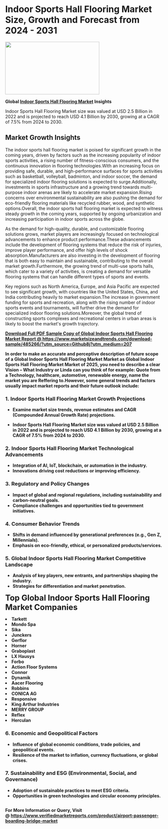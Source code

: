 <H1>Indoor Sports Hall Flooring Market Size, Growth and Forecast from 2024 - 2031</H1><img class="aligncenter size-medium wp-image-584254" src="https://thirdeyenews.in/wp-content/uploads/2024/09/Global-Market-Research-300x168.jpeg" alt="" width="300" height="168" /><p><strong>Global&nbsp;<a href="https://www.marketsizeandtrends.com/download-sample/485266/?utm_source=Github8j?utm_medium=207">Indoor Sports Hall Flooring Market</a> Insights</strong></p><p>Indoor Sports Hall Flooring Market size was valued at USD 2.5 Billion in 2022 and is projected to reach USD 4.1 Billion by 2030, growing at a CAGR of 7.5% from 2024 to 2030.</p><p><h2>Market Growth Insights</h2> <p>The indoor sports hall flooring market is poised for significant growth in the coming years, driven by factors such as the increasing popularity of indoor sports activities, a rising number of fitness-conscious consumers, and the continuous innovation in flooring technologies.With an increasing focus on providing safe, durable, and high-performance surfaces for sports activities such as basketball, volleyball, badminton, and indoor soccer, the demand for specialized indoor flooring solutions is expected to surge.Additionally, investments in sports infrastructure and a growing trend towards multi-purpose indoor arenas are likely to accelerate market expansion.Rising concerns over environmental sustainability are also pushing the demand for eco-friendly flooring materials like recycled rubber, wood, and synthetic options.Overall, the indoor sports hall flooring market is expected to witness steady growth in the coming years, supported by ongoing urbanization and increasing participation in indoor sports across the globe.</p> <p><strong><a href="#"></a></strong></p> <p>As the demand for high-quality, durable, and customizable flooring solutions grows, market players are increasingly focused on technological advancements to enhance product performance.These advancements include the development of flooring systems that reduce the risk of injuries, improve player performance, and offer high levels of shock absorption.Manufacturers are also investing in the development of flooring that is both easy to maintain and sustainable, contributing to the overall market growth.Furthermore, the growing trend of multi-use sports halls, which cater to a variety of activities, is creating a demand for versatile flooring systems that can handle different types of sports and events.</p> <p>Key regions such as North America, Europe, and Asia Pacific are expected to see significant growth, with countries like the United States, China, and India contributing heavily to market expansion.The increase in government funding for sports and recreation, along with the rising number of indoor sports events and tournaments, will further drive the demand for specialized indoor flooring solutions.Moreover, the global trend of constructing sports complexes and recreational centers in urban areas is likely to boost the market's growth trajectory.</p> <p><strong><a href="#"></p><p><span class=""><strong>Download Full PDF Sample Copy of Global Indoor Sports Hall Flooring Market Report</strong> @ <a href="https://www.marketsizeandtrends.com/download-sample/485266/?utm_source=Github8j?utm_medium=207" target="_blank">https://www.marketsizeandtrends.com/download-sample/485266/?utm_source=Github8j?utm_medium=207</a></span></p><p>In order to make an accurate and perceptive description of future scope of a Global&nbsp;Indoor Sports Hall Flooring Market Market as Global&nbsp;Indoor Sports Hall Flooring Market Market of 2025, you need to describe a clear Vision &ndash; What Industry or Linda can you think of for example: Quote from a Technology, healthcare, automotive, renewable energy, name the market you are Reffering to.However, some general trends and factors usually impact market reports and their future outlook include:</p><h3>1.&nbsp;<strong>Indoor Sports Hall Flooring Market Growth Projections</strong></h3><ul><li>Examine market size trends, revenue estimates and CAGR (Compounded Annual Growth Rate) projections.</li><li><p>Indoor Sports Hall Flooring Market size was valued at USD 2.5 Billion in 2022 and is projected to reach USD 4.1 Billion by 2030, growing at a CAGR of 7.5% from 2024 to 2030.</p></li></ul><h3>2.&nbsp;<strong>Indoor Sports Hall Flooring Market Technological Advancements</strong></h3><ul><li>Integration of AI, IoT, blockchain, or automation in the industry.</li><li>Innovations driving cost reductions or improving efficiency.</li></ul><h3>3.&nbsp;<strong>Regulatory and Policy Changes</strong></h3><ul><li>Impact of global and regional regulations, including sustainability and carbon-neutral goals.</li><li>Compliance challenges and opportunities tied to government initiatives.</li></ul><h3>4.&nbsp;<strong>Consumer Behavior Trends</strong></h3><ul><li>Shifts in demand influenced by generational preferences (e.g., Gen Z, Millennials).</li><li>Emphasis on eco-friendly, ethical, or personalized products/services.</li></ul><h3>5.&nbsp;<strong>Global Indoor Sports Hall Flooring Market Competitive Landscape</strong></h3><ul><li>Analysis of key players, new entrants, and partnerships shaping the industry.</li><li>Strategies for differentiation and market penetration.</li></ul><p data-pm-slice="1 1 []"><span style="color: inherit; font-family: inherit; font-size: 25px;">Top Global Indoor Sports Hall Flooring Market Companies</span></p><div class="" data-test-id=""><p><li>Tarkett</li><li> Mondo Spa</li><li> Sika</li><li> Junckers</li><li> Gerflor</li><li> Horner</li><li> Graboplast</li><li> LX Hausys</li><li> Forbo</li><li> Action Floor Systems</li><li> Connor</li><li> Dynamik</li><li> Aacer Flooring</li><li> Robbins</li><li> CONICA AG</li><li> Responsive</li><li> King Arthur Industries</li><li> MERRY GROUP</li><li> Reflex</li><li> Herculan</li></p></div><h3>6.&nbsp;<strong>Economic and Geopolitical Factors</strong></h3><ul><li>Influence of global economic conditions, trade policies, and geopolitical events.</li><li>Resilience of the market to inflation, currency fluctuations, or global crises.</li></ul><h3>7.&nbsp;<strong>Sustainability and ESG (Environmental, Social, and Governance)</strong></h3><ul><li>Adoption of sustainable practices to meet ESG criteria.</li><li>Opportunities in green technologies and circular economy principles.</li></ul><h2><strong style="font-size: 14px;">For More Information or Query, Visit @&nbsp;</strong><a style="background-color: #ffffff; font-size: 14px;" href="https://www.marketsizeandtrends.com/report/indoor-sports-hall-flooring-market/" target="_blank">https://www.verifiedmarketreports.com/product/airport-passenger-boarding-bridge-market</a></h2>